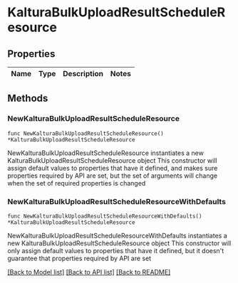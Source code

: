 # KalturaBulkUploadResultScheduleResource

## Properties

Name | Type | Description | Notes
------------ | ------------- | ------------- | -------------

## Methods

### NewKalturaBulkUploadResultScheduleResource

`func NewKalturaBulkUploadResultScheduleResource() *KalturaBulkUploadResultScheduleResource`

NewKalturaBulkUploadResultScheduleResource instantiates a new KalturaBulkUploadResultScheduleResource object
This constructor will assign default values to properties that have it defined,
and makes sure properties required by API are set, but the set of arguments
will change when the set of required properties is changed

### NewKalturaBulkUploadResultScheduleResourceWithDefaults

`func NewKalturaBulkUploadResultScheduleResourceWithDefaults() *KalturaBulkUploadResultScheduleResource`

NewKalturaBulkUploadResultScheduleResourceWithDefaults instantiates a new KalturaBulkUploadResultScheduleResource object
This constructor will only assign default values to properties that have it defined,
but it doesn't guarantee that properties required by API are set


[[Back to Model list]](../README.md#documentation-for-models) [[Back to API list]](../README.md#documentation-for-api-endpoints) [[Back to README]](../README.md)


